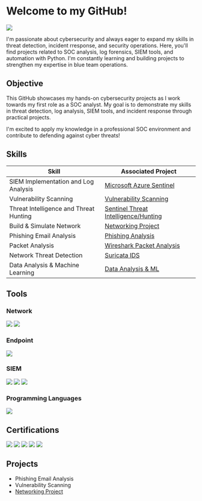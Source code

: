 # Welcome to my GitHub!
<a href="https://www.linkedin.com/in/georginaemorris/"><img src="https://img.shields.io/badge/-LinkedIn-0072b1?&style=for-the-badge&logo=linkedin&logoColor=white" /></a>

I'm passionate about cybersecurity and always eager to expand my skills in threat detection, incident rresponse, and security operations. Here, you'll find projects related to SOC analysis, log forensics, SIEM tools, and automation with Python. I'm constantly learning and building projects to strengthen my expertise in blue team operations.

## Objective

This GitHub showcases my hands-on cybersecurity projects as I work towards my first role as a SOC analyst. My goal is to demonstrate my skills in threat detection, log analysis, SIEM tools, and incident response through practical projects.

I'm excited to apply my knowledge in a professional SOC environment and contribute to defending against cyber threats!

## Skills

| Skill                                         | Associated Project         |
|-----------------------------------------------|----------------------------|
| SIEM Implementation and Log Analysis          |<a href="https://github.com/magtaff/Microsoft-Sentinel">Microsoft Azure Sentinel|
| Vulnerability Scanning |<a href="https://github.com/magtaff/Vulnerability-Scanning">Vulnerability Scanning|
| Threat Intelligence and Threat Hunting     |<a href="https://github.com/magtaff/Sentinel-Threat-Intelligence-and-Hunting">Sentinel Threat Intelligence/Hunting|
| Build & Simulate Network                      |<a href="https://github.com/magtaff/Network-Topology">Networking Project</a>|
| Phishing Email Analysis                       |<a href="https://github.com/magtaff/Phishing-Analysis">Phishing Analysis|
| Packet Analysis                               |<a href="https://github.com/magtaff/Wireshark-Packet-Analysis">Wireshark Packet Analysis|
| Network Threat Detection                      |<a href="https://github.com/magtaff/Suricata-Threat-Detection">Suricata IDS|
| Data Analysis & Machine Learning              |<a href="https://github.com/magtaff/Data-Analysis-and-Machine-Learning">Data Analysis & ML|

## Tools

### Network

<div>
    <img src="https://img.shields.io/badge/-Wireshark-1679A7?&style=for-the-badge&logo=Wireshark&logoColor=white" />
    <img src="https://img.shields.io/badge/-Suricata-EF3B2D?&style=for-the-badge&logo=Suricata&logoColor=white" />
</div>

### Endpoint

<div>
    <img src="https://img.shields.io/badge/-Velociraptor-4B275F?&style=for-the-badge&logo=Velociraptor&logoColor=white" />
</div>

### SIEM

<div>
    <img src="https://img.shields.io/badge/-Microsoft_Sentinel-0078D4?&style=for-the-badge&logo=Microsoft&logoColor=white" />
    <img src="https://img.shields.io/badge/-Splunk-000000?&style=for-the-badge&logo=Splunk&logoColor=white" />
    <img src="https://img.shields.io/badge/-Elastic-005571?&style=for-the-badge&logo=Elastic&logoColor=white" />
</div>

### Programming Languages

<div>
    <img src="https://img.shields.io/badge/Python-3776AB?&style=for-the-badge&logo=python&logoColor=white" />
</div>

## Certifications

<div>
<img src="https://img.shields.io/badge/-Security%2B-FF0000?&style=for-the-badge&logo=CompTIA&logoColor=white" />
<img src="https://img.shields.io/badge/-Network%2B-007ACC?&style=for-the-badge&logo=CompTIA&logoColor=white" />
<img src="https://img.shields.io/badge/-GRC%20Mastery-00A36C?&style=for-the-badge&logo=Security&logoColor=white" />
<img src="https://img.shields.io/badge/Microsoft%20AZ--900-0078D4?&style=for-the-badge&logo=microsoft&logoColor=white" />
<img src="https://img.shields.io/badge/-Google Cybersecurity-4285F4?&style=for-the-badge&logo=Google&logoColor=white" />
</div>

## Projects

- Phishing Email Analysis
- Vulnerability Scanning
- <a href="https://github.com/magtaff/Network-Topology">Networking Project</a>
